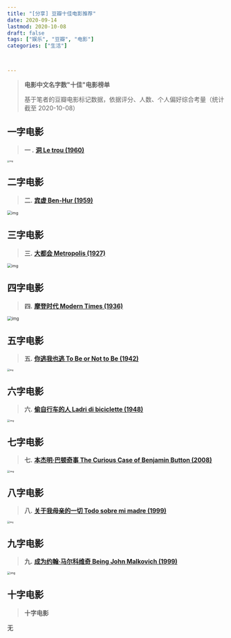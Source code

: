 ```yaml
---
title: "[分享] 豆瓣十佳电影推荐"
date: 2020-09-14
lastmod: 2020-10-08
draft: false
tags: ["娱乐", "豆瓣", "电影"]
categories: ["生活"]



---
```


> **电影中文名字数"十佳"电影榜单**
>
> 基于笔者的豆瓣电影标记数据，依据评分、人数、个人偏好综合考量（统计截至 2020-10-08）

## 一字电影



> **一 .** [**洞 Le trou (1960)**](https://movie.douban.com/subject/1424334/)



<img src="https://img3.doubanio.com/view/photo/l/public/p2497389079.webp" alt="img" style="zoom: 33%;" />



## 二字电影



> **二.** [**宾虚 Ben-Hur (1959)**](https://movie.douban.com/subject/1293150/)



<img src="https://img3.doubanio.com/view/photo/l/public/p2201168652.webp" alt="img" style="zoom: 63%;" />



## 三字电影



> **三.** [**大都会 Metropolis (1927)**](https://movie.douban.com/subject/1298107/)



<img src="https://img3.doubanio.com/view/photo/l/public/p906689323.webp" alt="img" style="zoom: 63%;" />



## 四字电影



> **四.** [**摩登时代 Modern Times (1936)**](https://movie.douban.com/subject/1294371/)

 

 <img src="https://img3.doubanio.com/view/photo/l/public/p2263408369.webp" alt="img" style="zoom: 67%;" />



## 五字电影



> **五.** [**你逃我也逃 To Be or Not to Be (1942)**](https://movie.douban.com/subject/1303418/)



<img src="https://img3.doubanio.com/view/photo/l/public/p1339915772.webp" alt="img" style="zoom: 35%;" />



## 六字电影



> **六.** [**偷自行车的人 Ladri di biciclette (1948)**](https://movie.douban.com/subject/1295873/)



<img src="https://img3.doubanio.com/view/photo/l/public/p759707912.webp" alt="img" style="zoom: 39%;" />



## 七字电影



> **七.** [**本杰明·巴顿奇事 The Curious Case of Benjamin Button (2008)**](https://movie.douban.com/subject/1485260/)



<img src="https://img3.doubanio.com/view/photo/l/public/p2192535722.webp" alt="img" style="zoom: 39%;" />



## 八字电影



> **八.** **[关于我母亲的一切 Todo sobre mi madre (1999)](https://movie.douban.com/subject/1291937/)**



<img src="https://img3.doubanio.com/view/photo/l/public/p2167231837.webp" alt="img" style="zoom: 36%;" />



## 九字电影



> **九.** **[成为约翰·马尔科维奇 Being John Malkovich (1999)](https://movie.douban.com/subject/1292279/)**



<img src="https://img3.doubanio.com/view/photo/l/public/p1087658057.webp" alt="img" style="zoom: 46%;" />



## 十字电影



> **十字电影**



无


